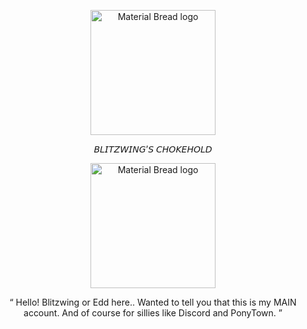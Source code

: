 <p align="center">
    <img width="200" src="https://cdn.discordapp.com/attachments/1266570127470760079/1307689707756589066/Untitled579_20241117200524.png?ex=673b3872&is=6739e6f2&hm=db847bba8fa899572fd8e59c94f6aec32ad34a5f8c625d37893a258bf77f266d&" alt="Material Bread logo">
</p>

<p align="center">
    𝘉𝘓𝘐𝘛𝘡𝘞𝘐𝘕𝘎’𝘚 𝘊𝘏𝘖𝘒𝘌𝘏𝘖𝘓𝘋
</p>

<p align="center">
    <img width="200" src="https://cdn.discordapp.com/attachments/1266570127470760079/1307692584868646922/384585256-282caf8e-7e72-4785-adb8-db85a89f7027.png?ex=673b3b1f&is=6739e99f&hm=c470d5088a38fe4ea857f7363bd5047e79b59ef9d277b2686928f52dc64201f3&" alt="Material Bread logo">
</p>

<p align="center">
    “ Hello! Blitzwing or Edd here.. Wanted to tell you that this is my MAIN account. And of course for sillies like Discord and PonyTown. ”
</p>
